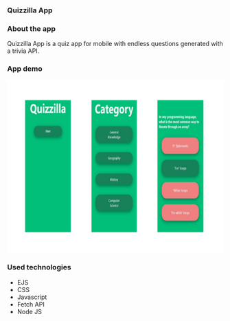 ### Quizzilla App
<h3 align="left">About the app</h3>

<p align="left"> Quizzilla App is a quiz app for mobile with endless questions generated with a trivia API. 
</p>
<h3 align="left">App demo</h3>
<p align="left"><img src="https://github.com/cosminasolomon/myApp/blob/main/quizzilla.png" height=400px width=600px /></p>
<h3 align="left">Used technologies</h3>

<ul>
<li>EJS</li>
<li>CSS</li>
<li>Javascript</li>
<li>Fetch API</li>
<li>Node JS</li>


</ul>
